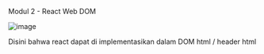 Modul 2 - React Web DOM

![image](https://github.com/LostInLost/react-web-dom/assets/103498496/728b7b6b-4e0d-4c23-981b-32bbdc96cf8f)

Disini bahwa react dapat di implementasikan dalam DOM html / header html
